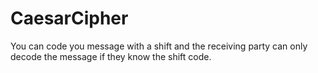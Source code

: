 # CaesarCipher
You can code you message with a shift and the receiving party can only decode the message if they know the shift code.

